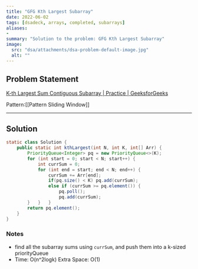 ```yaml
---
title: "GFG Kth Largest Subarray"
date: 2022-06-02
tags: [dsadeck, arrays, completed, subarrays]
aliases:
- 
summary: "Solution to the problem: GFG Kth Largest Subarray"
image:
  src: "dsa/attachments/dsa-problem-default-image.jpg"
  alt: ""
---
```



## Problem Statement
[K-th Largest Sum Contiguous Subarray | Practice | GeeksforGeeks](https://practice.geeksforgeeks.org/problems/k-th-largest-sum-contiguous-subarray/1/)


Pattern:[[Pattern Sliding Window]]

---

## Solution
``` java
static class Solution {
	public static int kthLargest(int N, int K, int[] Arr) {
		PriorityQueue<Integer> pq = new PriorityQueue<>(K);
		for (int start = 0; start < N; start++) {
			int currSum = 0;
			for (int end = start; end < N; end++) {
				currSum += Arr[end];
				if(pq.size() < K) pq.add(currSum);
				else if (currSum >= pq.element()) {
					pq.poll();
					pq.add(currSum);
		}   }   }
		return pq.element();
	}
}
```

### Notes
- find all the subarray sums using `currSum`, and push them into a k-sized priorityQueue
- Time: O(n^2logk) Extra Space: O(1)



